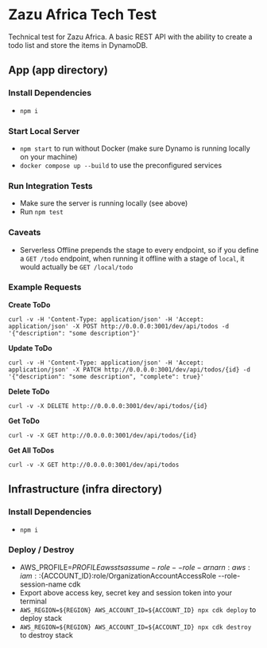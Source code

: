 # Zazu Africa Tech Test

Technical test for Zazu Africa. A basic REST API with the ability to create a todo list and store the items in DynamoDB.

## App (app directory)

### Install Dependencies
- `npm i`

### Start Local Server
- `npm start` to run without Docker (make sure Dynamo is running locally on your machine)
- `docker compose up --build` to use the preconfigured services

### Run Integration Tests
- Make sure the server is running locally (see above)
- Run `npm test`

### Caveats
- Serverless Offline prepends the stage to every endpoint, so if you define a `GET /todo` endpoint, when running it offline with a stage of `local`, it would actually be `GET /local/todo`

### Example Requests

**Create ToDo**
```shell
curl -v -H 'Content-Type: application/json' -H 'Accept: application/json' -X POST http://0.0.0.0:3001/dev/api/todos -d '{"description": "some description"}'
```

**Update ToDo**
```shell
curl -v -H 'Content-Type: application/json' -H 'Accept: application/json' -X PATCH http://0.0.0.0:3001/dev/api/todos/{id} -d '{"description": "some description", "complete": true}'
```

**Delete ToDo**
```shell
curl -v -X DELETE http://0.0.0.0:3001/dev/api/todos/{id}
```

**Get ToDo**
```shell
curl -v -X GET http://0.0.0.0:3001/dev/api/todos/{id}
```

**Get All ToDos**
```shell
curl -v -X GET http://0.0.0.0:3001/dev/api/todos
```

## Infrastructure (infra directory)

### Install Dependencies
- `npm i`

### Deploy / Destroy
- AWS_PROFILE=${PROFILE} aws sts assume-role --role-arn arn:aws:iam::${ACCOUNT_ID}:role/OrganizationAccountAccessRole --role-session-name cdk
- Export above access key, secret key and session token into your terminal
- `AWS_REGION=${REGION} AWS_ACCOUNT_ID=${ACCOUNT_ID} npx cdk deploy` to deploy stack
- `AWS_REGION=${REGION} AWS_ACCOUNT_ID=${ACCOUNT_ID} npx cdk destroy` to destroy stack